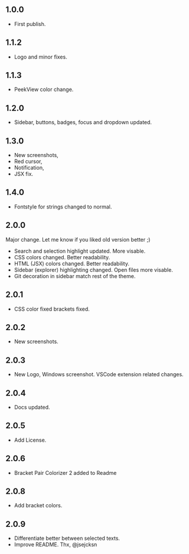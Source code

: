 ## 1.0.0

- First publish.

## 1.1.2

- Logo and minor fixes.

## 1.1.3

- PeekView color change.

## 1.2.0

- Sidebar, buttons, badges, focus and dropdown updated.

## 1.3.0

- New screenshots,
- Red cursor,
- Notification,
- JSX fix.

## 1.4.0

- Fontstyle for strings changed to normal.

## 2.0.0

Major change. Let me know if you liked old version better ;)

- Search and selection highlight updated. More visable.
- CSS colors changed. Better readability.
- HTML (JSX) colors changed. Better readability.
- Sidebar (explorer) highlighting changed. Open files more visable.
- Git decoration in sidebar match rest of the theme.

## 2.0.1

- CSS color fixed brackets fixed.

## 2.0.2

- New screenshots.

## 2.0.3

- New Logo, Windows screenshot. VSCode extension related changes.

## 2.0.4

- Docs updated.

## 2.0.5

- Add License.

## 2.0.6

- Bracket Pair Colorizer 2 added to Readme

## 2.0.8

- Add bracket colors.

## 2.0.9

- Differentiate better between selected texts.
- Improve README. Thx, @jsejcksn
